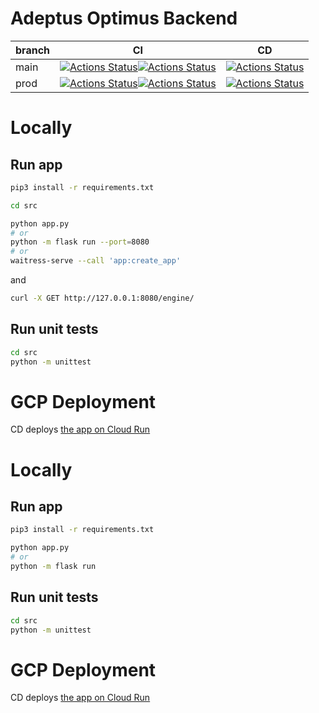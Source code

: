 # Adeptus Optimus Backend

|branch|CI|CD|
|--|--|--|
|main|[![Actions Status](https://github.com/bonnal-enzo/adeptus-optimus-backend/workflows/test/badge.svg?branch=main)](https://github.com/bonnal-enzo/adeptus-optimus-backend/actions)[![Actions Status](https://github.com/bonnal-enzo/adeptus-optimus-backend/workflows/build/badge.svg?branch=main)](https://github.com/bonnal-enzo/adeptus-optimus-backend/actions)|[![Actions Status](https://github.com/bonnal-enzo/adeptus-optimus-backend/workflows/deploy/badge.svg?branch=main)](https://github.com/bonnal-enzo/adeptus-optimus-backend/actions)|
|prod|[![Actions Status](https://github.com/bonnal-enzo/adeptus-optimus-backend/workflows/test/badge.svg?branch=prod)](https://github.com/bonnal-enzo/adeptus-optimus-backend/actions)[![Actions Status](https://github.com/bonnal-enzo/adeptus-optimus-backend/workflows/build/badge.svg?branch=prod)](https://github.com/bonnal-enzo/adeptus-optimus-backend/actions)|[![Actions Status](https://github.com/bonnal-enzo/adeptus-optimus-backend/workflows/deploy/badge.svg?branch=prod)](https://github.com/bonnal-enzo/adeptus-optimus-backend/actions)|




# Locally
## Run app
```bash
pip3 install -r requirements.txt

cd src

python app.py
# or
python -m flask run --port=8080
# or
waitress-serve --call 'app:create_app'
```

and 

```bash
curl -X GET http://127.0.0.1:8080/engine/
```

## Run unit tests
```bash
cd src
python -m unittest
```

# GCP Deployment
CD deploys [the app on Cloud Run](https://console.cloud.google.com/run/detail/europe-west1/engine/metrics?authuser=0&project=adeptus-optimus)


# Locally
## Run app
```bash
pip3 install -r requirements.txt

python app.py
# or
python -m flask run
```

## Run unit tests
```bash
cd src
python -m unittest
```

# GCP Deployment
CD deploys [the app on Cloud Run](https://console.cloud.google.com/run/detail/europe-west1/engine/metrics?authuser=0&project=adeptus-optimus)
